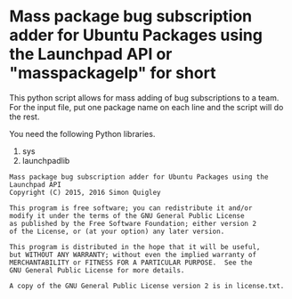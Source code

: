 # Mass package bug subscription adder for Ubuntu Packages using the Launchpad API or "masspackagelp" for short
This python script allows for mass adding of bug subscriptions to a team.
For the input file, put one package name on each line and the script will do the rest.

You need the following Python libraries.
 1. sys
 2. launchpadlib

```
Mass package bug subscription adder for Ubuntu Packages using the Launchpad API
Copyright (C) 2015, 2016 Simon Quigley

This program is free software; you can redistribute it and/or
modify it under the terms of the GNU General Public License
as published by the Free Software Foundation; either version 2
of the License, or (at your option) any later version.

This program is distributed in the hope that it will be useful,
but WITHOUT ANY WARRANTY; without even the implied warranty of
MERCHANTABILITY or FITNESS FOR A PARTICULAR PURPOSE.  See the
GNU General Public License for more details.

A copy of the GNU General Public License version 2 is in license.txt.
```
